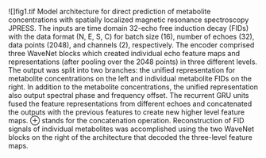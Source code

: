 ![]fig1.tif
Model architecture for direct prediction of metabolite concentrations with spatially localized magnetic resonance spectroscopy JPRESS. The inputs are time domain 32-echo free induction decay (FIDs) with the data format (N, E, S, C) for batch size (16), number of echoes (32), data points (2048), and channels (2), respectively. The encoder comprised three WaveNet blocks which created individual echo feature maps and representations (after pooling over the 2048 points) in three different levels. The output was split into two branches: the unified representation for metabolite concentrations on the left and individual metabolite FIDs on the right. In addition to the metabolite concentrations, the unified representation also output spectral phase and frequency offset. The recurrent GRU units fused the feature representations from different echoes and concatenated the outputs with the previous features to create new higher level feature maps. ⊕ stands for the concatenation operation. Reconstruction of FID signals of individual metabolites was accomplished using the two WaveNet blocks on the right of the architecture that decoded the three-level feature maps.
